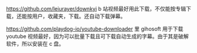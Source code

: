 https://github.com/leiurayer/downkyi b 站视频最好用此下载，不仅能按专辑下载，还能按用户，收藏夹，下载。还自动下载弹幕。

https://github.com/playdog-io/youtube-downloader 里 gihosoft 用于下载 youtube 视频最好，因为可以批量下载且可下载自动生成的字幕。由于其是破解软件，所以安装在 c 盘。
